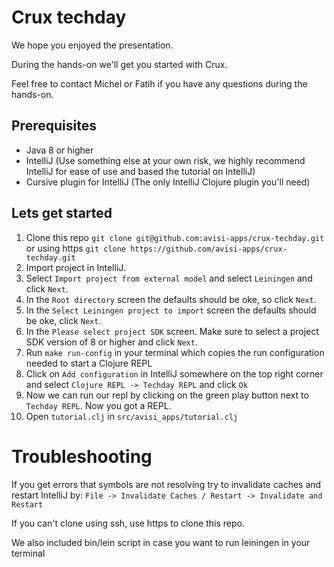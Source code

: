 # Crux techday

We hope you enjoyed the presentation.

During the hands-on we'll get you started with Crux.

Feel free to contact Michel or Fatih if you have any questions during the hands-on.

## Prerequisites
- Java 8 or higher
- IntelliJ (Use something else at your own risk, we highly recommend IntelliJ for ease of use and based the tutorial on IntelliJ)
- Cursive plugin for IntelliJ (The only IntelliJ Clojure plugin you'll need)

## Lets get started

1. Clone this repo `git clone git@github.com:avisi-apps/crux-techday.git` or using https `git clone https://github.com/avisi-apps/crux-techday.git`
2. Import project in IntelliJ.
3. Select `Import project from external model` and select `Leiningen` and click `Next`.
4. In the `Root directory` screen the defaults should be oke, so click `Next`.
5. In the `Select Leiningen project to import` screen the defaults should be oke, click `Next`.
6. In the `Please select project SDK` screen. Make sure to select a project SDK version of 8 or higher and click `Next`.
7. Run `make run-config` in your terminal which copies the run configuration needed to start a Clojure REPL
8. Click on `Add configuration` in IntelliJ somewhere on the top right corner and select `Clojure REPL -> Techday REPL` and click `Ok`
9. Now we can run our repl by clicking on the green play button next to `Techday REPL`. Now you got a REPL.
10. Open `tutorial.clj` in `src/avisi_apps/tutorial.clj`

# Troubleshooting
If you get errors that symbols are not resolving try to invalidate caches and restart IntelliJ by: `File -> Invalidate Caches / Restart -> Invalidate and Restart`

If you can't clone using ssh, use https to clone this repo.

We also included bin/lein script in case you want to run leiningen in your terminal
